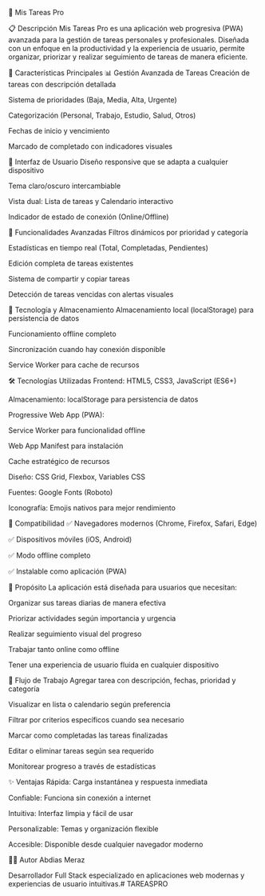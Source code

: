 📝 Mis Tareas Pro

📋 Descripción
Mis Tareas Pro es una aplicación web progresiva (PWA) avanzada para la gestión de tareas personales y profesionales. Diseñada con un enfoque en la productividad y la experiencia de usuario, permite organizar, priorizar y realizar seguimiento de tareas de manera eficiente.

🚀 Características Principales
📊 Gestión Avanzada de Tareas
Creación de tareas con descripción detallada

Sistema de prioridades (Baja, Media, Alta, Urgente)

Categorización (Personal, Trabajo, Estudio, Salud, Otros)

Fechas de inicio y vencimiento

Marcado de completado con indicadores visuales

🎨 Interfaz de Usuario
Diseño responsive que se adapta a cualquier dispositivo

Tema claro/oscuro intercambiable

Vista dual: Lista de tareas y Calendario interactivo

Indicador de estado de conexión (Online/Offline)

🔧 Funcionalidades Avanzadas
Filtros dinámicos por prioridad y categoría

Estadísticas en tiempo real (Total, Completadas, Pendientes)

Edición completa de tareas existentes

Sistema de compartir y copiar tareas

Detección de tareas vencidas con alertas visuales

💾 Tecnología y Almacenamiento
Almacenamiento local (localStorage) para persistencia de datos

Funcionamiento offline completo

Sincronización cuando hay conexión disponible

Service Worker para cache de recursos

🛠️ Tecnologías Utilizadas
Frontend: HTML5, CSS3, JavaScript (ES6+)

Almacenamiento: localStorage para persistencia de datos

Progressive Web App (PWA):

Service Worker para funcionalidad offline

Web App Manifest para instalación

Cache estratégico de recursos

Diseño: CSS Grid, Flexbox, Variables CSS

Fuentes: Google Fonts (Roboto)

Iconografía: Emojis nativos para mejor rendimiento

📱 Compatibilidad
✅ Navegadores modernos (Chrome, Firefox, Safari, Edge)

✅ Dispositivos móviles (iOS, Android)

✅ Modo offline completo

✅ Instalable como aplicación (PWA)

🎯 Propósito
La aplicación está diseñada para usuarios que necesitan:

Organizar sus tareas diarias de manera efectiva

Priorizar actividades según importancia y urgencia

Realizar seguimiento visual del progreso

Trabajar tanto online como offline

Tener una experiencia de usuario fluida en cualquier dispositivo

🔄 Flujo de Trabajo
Agregar tarea con descripción, fechas, prioridad y categoría

Visualizar en lista o calendario según preferencia

Filtrar por criterios específicos cuando sea necesario

Marcar como completadas las tareas finalizadas

Editar o eliminar tareas según sea requerido

Monitorear progreso a través de estadísticas

✨ Ventajas
Rápida: Carga instantánea y respuesta inmediata

Confiable: Funciona sin conexión a internet

Intuitiva: Interfaz limpia y fácil de usar

Personalizable: Temas y organización flexible

Accesible: Disponible desde cualquier navegador moderno

👨‍💻 Autor
Abdias Meraz

Desarrollador Full Stack especializado en aplicaciones web modernas y experiencias de usuario intuitivas.#   T A R E A S P R O 
 
 
